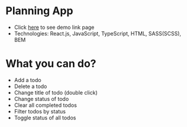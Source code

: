 # Planning App
- Click [here](https://anna-inozemets.github.io/todo-app/) to see demo link page
- Technologies: React.js, JavaScript, TypeScript, HTML, SASS(SCSS), BEM

# What you can do?
- Add a todo
- Delete a todo
- Change title of todo (double click)
- Change status of todo
- Clear all completed todos
- Filter todos by status
- Toggle status of all todos

